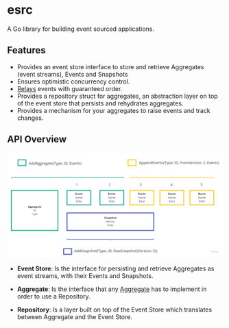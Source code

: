 # esrc
A Go library for building event sourced applications.


## Features
- Provides an event store interface to store and retrieve Aggregates (event streams), Events and Snapshots
- Ensures optimistic concurrency control.
- [Relays](./relay) events with guaranteed order.
- Provides a repository struct for aggregates, an abstraction layer on top of the event store that persists and rehydrates aggregates.
- Provides a mechanism for your aggregates to raise events and track changes.


## API Overview

![EventStore operations sample](/doc/event_store.jpg "EventStore operations sample")

- **Event Store**: Is the interface for persisting and retrieve Aggregates as event streams, with their Events and Snapshots.


- **Aggregate**: Is the interface that any [Aggregate](https://martinfowler.com/bliki/DDD_Aggregate.html) has to implement in order to use a Repository.
- **Repository**: Is a layer built on top of the Event Store which translates between Aggregate and the Event Store. 
